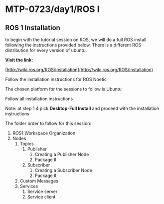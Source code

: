 # MTP-0723/day1/ROS I

## ROS 1 Installation

to begin with the tutorial session on ROS, we will do a full ROS install following the instructions provided below. There is a different ROS distribution for every version of ubuntu. 

**Visit the link:**

[http://wiki.ros.org/ROS/Installation](http://wiki.ros.org/ROS/Installation)

Follow the installation instructions for ROS Noetic

The chosen platform for the sessions to follow is Ubuntu

Follow all installation instructions

Note: at step 1.4 pick **Desktop-Full Install** and proceed with the installation instructions

The folder order to follow for this session:

1. ROS1 Workspace Organization
2. Nodes
    1. Topics
        1. Publisher
            1. Creating a Publisher Node
            2. Package II
        2. Subscriber
            1. Creating a Subscriber Node
            2. Package II
    2. Custom Messages
    3. Services
        1. Service server
        2. Service client